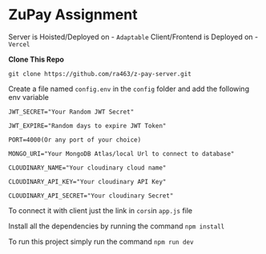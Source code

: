 # ZuPay Assignment

Server is Hoisted/Deployed on - `Adaptable`
Client/Frontend is Deployed on - `Vercel`

**Clone This Repo**

```
git clone https://github.com/ra463/z-pay-server.git
```

Create a file named `config.env` in the `config` folder and add the following env variable

```
JWT_SECRET="Your Random JWT Secret"

JWT_EXPIRE="Random days to expire JWT Token"

PORT=4000(Or any port of your choice)

MONGO_URI="Your MongoDB Atlas/local Url to connect to database"

CLOUDINARY_NAME="Your cloudinary cloud name"

CLOUDINARY_API_KEY="Your cloudinary API Key"

CLOUDINARY_API_SECRET="Your cloudinary Secret"

```

To connect it with client just the link in `cors`in `app.js` file

Install all the dependencies by running the command `npm install`

To run this project simply run the command `npm run dev`
